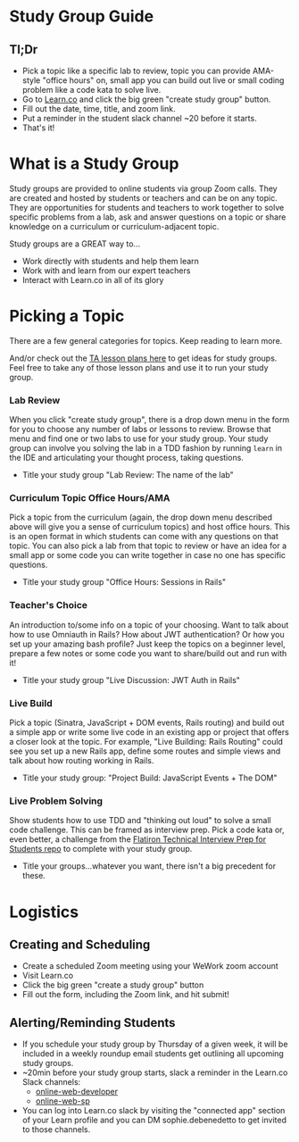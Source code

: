 # Study Group Guide

## Tl;Dr
* Pick a topic like a specific lab to review, topic you can provide AMA-style "office hours" on, small app you can build out live or small coding problem like a code kata to solve live.
* Go to [Learn.co](https://learn.co) and click the big green "create study group" button.
* Fill out the date, time, title, and zoom link.
* Put a reminder in the student slack channel ~20 before it starts.
* That's it!

# What is a Study Group

Study groups are provided to online students via group Zoom calls. They are created and hosted by students or teachers and can be on any topic. They are opportunities for students and teachers to work together to solve specific problems from a lab, ask and answer questions on a topic or share knowledge on a curriculum or curriculum-adjacent topic.

Study groups are a GREAT way to...
* Work directly with students and help them learn
* Work with and learn from our expert teachers
* Interact with Learn.co in all of its glory

# Picking a Topic
There are a few general categories for topics. Keep reading to learn more.

And/or check out the [TA lesson plans here](https://github.com/flatiron-labs/online-ed-ops/tree/master/technical-coach-team/role-learn-ta/lesson-plans) to get ideas for study groups. Feel free to take any of those lesson plans and use it to run your study group.

### Lab Review
When you click "create study group", there is a drop down menu in the form for you to choose any number of labs or lessons to review. Browse that menu and find one or two labs to use for your study group. Your study group can involve you solving the lab in a TDD fashion by running `learn` in the IDE and articulating your thought process, taking questions.

* Title your study group "Lab Review: The name of the lab"

### Curriculum Topic Office Hours/AMA
Pick a topic from the curriculum (again, the drop down menu described above will give you a sense of curriculum topics) and host office hours. This is an open format in which students can come with any questions on that topic. You can also pick a lab from that topic to review or have an idea for a small app or some code you can write together in case no one has specific questions.

* Title your study group "Office Hours: Sessions in Rails"

### Teacher's Choice
An introduction to/some info on a topic of your choosing. Want to talk about how to use Omniauth in Rails? How about JWT authentication? Or how you set up your amazing bash profile? Just keep the topics on a beginner level, prepare a few notes or some code you want to share/build out and run with it!

* Title your study group "Live Discussion: JWT Auth in Rails"

### Live Build
Pick a topic (Sinatra, JavaScript + DOM events, Rails routing) and build out a simple app or write some live code in an existing app or project that offers a closer look at the topic. For example, "Live Building: Rails Routing" could see you set up a new Rails app, define some routes and simple views and talk about how routing working in Rails.

* Title your study group: "Project Build: JavaScript Events + The DOM"

### Live Problem Solving
Show students how to use TDD and "thinking out loud" to solve a small code challenge. This can be framed as interview prep. Pick a code kata or, even better, a challenge from the [Flatiron Technical Interview Prep for Students repo](https://github.com/learn-co-curriculum/tips) to complete with your study group.

* Title your groups...whatever you want, there isn't a big precedent for these.

# Logistics

## Creating and Scheduling
* Create a scheduled Zoom meeting using your WeWork zoom account
* Visit Learn.co
* Click the big green "create a study group" button
* Fill out the form, including the Zoom link, and hit submit!

## Alerting/Reminding Students
* If you schedule your study group by Thursday of a given week, it will be included in a weekly roundup email students get outlining all upcoming study groups.
* ~20min before your study group starts, slack a reminder in the Learn.co Slack channels:
  * [online-web-developer](https://learn-co.slack.com/messages/G0B6FET6G/details/)
  * [online-web-sp](https://learn-co.slack.com/messages/CCXRW5UD6/details/)
* You can log into Learn.co slack by visiting the "connected app" section of your Learn profile and you can DM sophie.debenedetto to get invited to those channels.
